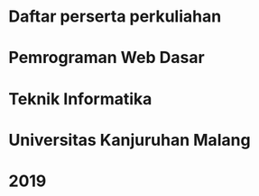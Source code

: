 # Daftar perserta perkuliahan
# Pemrograman Web Dasar
# Teknik Informatika
# Universitas Kanjuruhan Malang
# 2019
